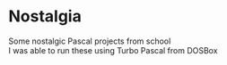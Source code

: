 Nostalgia
============

Some nostalgic Pascal projects from school  
I was able to run these using Turbo Pascal from DOSBox